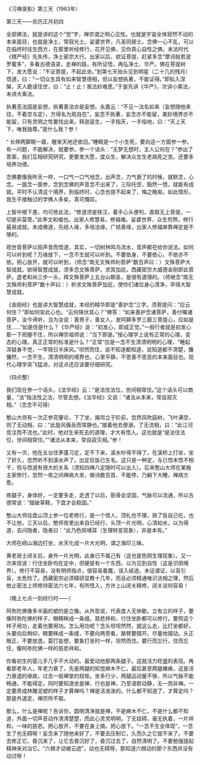 
《习禅录影》第三天（1963年）

第三天――农历正月初四

全部佛法，就是讲的这个“觉”字，禅宗谓之明心见性。也就是宇宙全体寂然不动的本来面目，也就是净土，常寂光土。娑婆世界，凡圣同居士。念佛一心不乱，可以在临终时往生西方，在那里听经修行，花开见佛，见你真心自性之佛。末法时代《楞严经》先失传，净土密宗大行。出家以后，欲证菩提，赶紧多念“摩诃般若波罗蜜多”，多看古德语录，走禅的路，有所证悟，再弘净土、华严。佛在菩提树下，发大愿说：“不证菩提，不起此坐。”到第七天抬头见到明星（二十几的残月）悟道，曰：“一切众生具有如来智慧德相，但以妄想执著，不能证得。”即拟入涅槃，天人跪请住世，曰：“止！止！我法妙难思。”于是先讲《华严》，次讲小乘法，末讲大乘法。

执著恶法固是妄想，执著善法亦是妄想。永嘉云：“不见一法名如来（妄想随他来往，不着空与定），方得名为观自在”。妄念不执著，妄念亦不能留，美妙境界亦不能留，只有灵明之性要找出来。释迦诞生，一手指天，一手指地，曰：“天上天下，唯我独尊。”是什么我？参！

“ 长伸两脚眠一寤，醒来天地还依旧。”睡眠是一个小生死，要向这一方面参一参。有一问题，不能解决，就要参。参一个话头：“无梦无想时，主人公何在？”参出了答案，我们互相研究研究，更要发大愿，度众生，解决众生生老病死之苦。还要多培养功德。

念佛要像我昨天一样，一口气一口气地念，出声念，力气衰了的时候，就默念，心念。一面念一面参，念到念佛的声音念不出来了，三际托空，豁然一悟，就能有成就。平时不认清这个境界，到临终时，心念也提不起来了，悔之晚矣。如此情形，我生平接触过的学佛人多矣，真可慨叹。

上智中根下愚，均可修此法，“修道须是铁汉，着手心头便判，直取无上菩提，一切是非莫管。”此李文和偈也。出家人修慧易，修福难。娑婆世界，众生煎熬，修行最易成就。未成佛道，先结人缘，多培法缘，广结善缘，出家人修福单靠禅定是不够的。

观世音菩萨以观声音而悟道，其实，一切树林鸣鸟流水，音声都在给你说法。如何可以听到呢？万缘放下，一念不生就可以听到。不要依身，不要依心，不依亦不依。把心放开，就可以听到，（师念“南无文殊师利菩萨”数百声曰：）文殊菩萨大智成就。欲得智慧成就，须多念文殊菩萨，求其加庇，西藏密宗大威德金刚即此菩萨。虚老和尚三步一头，拜文殊菩萨上五台山朝圣，是很有道理的。（师继念“南无文殊师利菩萨”数十声曰：）祈求文殊菩萨加庇，使你们诸位身心清净，早得大智慧成就。

《金刚经》也是讲大智慧成就，本经的精华即是“善护念”三字。须菩提问：“应云何住？”即如何安此心也。“云何降伏其心？”佛答：“如来善护念诸菩萨，善付嘱诸菩萨，汝今谛听，当为汝说：善男子，善女人，发阿耨多罗三藐三菩提心，应如是住……”如是住是什么？《华严经》说：“初发心，即成正觉。”一般行者就是初发心那一下把握不住，所以禅宗祖师说：“当下即是。”按心理学上说有正常的心理，变态的心理。真正正常的标准是什么？“正常”应是一念不生清清明明的心理，“睡起浑疑身不觉，一竿晓日半床风。”坦然而住，说不知道都知道，说知道都不清楚，慵慵然，一念不生，清清明明的境界也，心里平静，不思善不思恶的本来面目也。现代心理学突飞猛进，对这点还应该要仔细研究。

（四点整）

我们现在参一个话头，《法华经》云：“是法住法位，世间相常住。”这个话头可以商量，“法”指法性之法，尽管去想。《法华经》又说：“诸法从本来，常自寂灭相。”（念念不可得）

憨山大师有一次正参究肇论，下了坐，揭帘立于阶前，忽然风吹庭树，飞叶满空，则了无动相，曰：“此旋风偃岳而常静也。”接着他去便溺，了无流相，曰：“此江河竞注而不流也。”此时，他对生来死去的道理，才大有悟入。这也就是“是法住法位，世间相常住。”“诸法从本来，常自寂灭相。”参！

又有一次，他在五台住茅蓬习定，定不下来，溪水吵得不得了，在溪桥上打坐，坐了好久，忽然听不到溪水声了。出定后饭已生毛。这只是一种定，与已悟未悟不相干，但与悟道有很大的关系（须知四禅八定随时可以出入）。后来憨山大师在某施主家修行，忽然一夜之间禅病大发，做诗数百首，不能停，乃躺下大睡，禅病方愈。

练腿子，身体好，一定要多走，走透了以后，筋骨会坚固，气脉可以流通，所以古德常说：“踏破草鞋，下盘才会稳固。”

憨山大师往盘山顶上参一位老修行，是一个怪人，顶礼也不理，熟了饭自己吃，也不让他，三天以后，憨师夜里出来自已经行，头顶一片光明，心清如水，以为得道，去问隐者，隐者曰：“此乃色阴境耳（生理转变现象），非是本有。”

大师在崂山海边打坐，水天化成一片大光明，谓之海印三昧。

黄老居士闭关后，身外一片光明，此身已不属己有（这也是色阴生理现象）。又一次来信说：行住坐卧均在定中，但硬是有一个东西，以为见到自性（这是识阴境界）。修行不容易，没有明师指点，很容易着魔，误入岐途。未证谓证，以盲引盲，太危险了。西藏密宗必须精研显教十几年，而且必须精通唯识法相之理，然后依止密法上师修持密法六七年，有所悟入，方许上山闭关精修，闭关谈何容易！

（晚上七点一刻经行时――）

阿弥陀佛像多半画的塑的是立像。从外型说，代表度人无休歇。立有立的样子，要像阿弥陀佛的样子，眼睛眯成一条缝。慈悲祥和，行住坐卧都可以修行。要照这个样子用功，走着也要用功。怎么用功呢？念头坦坦然然，就这么走，比打坐都好，头要向后稍仰，眼要眯成一条缝，不要向两旁看，胳臂要摆开。尽量地摆动。头正眼正，不要放逸，莫打妄想，要象打坐时一样，坦然而住。要行而忘行，住而忘住，像阿弥陀佛一样的慈悲祥和。

你看初生的婴儿手几乎不大动的。最爱动他那两条腿子。这就活力旺盛的表现。再看那老年人，年老力衰了，先是两腿的知觉麻木不仁，最后甚至两腿瘫痪，这是活力衰退的缘故。过去一般禅堂的规矩。坐多行少，两腿运动量不够，所以气脉不能畅通，不能得定。同时要知道坐是禅，行也是禅，乃至语默动静，无一而非禅。一定要弄成林雕泥塑的样子才算禅吗？禅是活泼泼的。什么都不知道了，才算定吗？那是外道定，禅宗所不取。

那么，什么是禅呢？告诉你，圆明清净就是禅，不是麻木不仁，不是什么都不知道，外面一切声音动作清清楚楚，而此心灵灵明明，了无挂碍，毫无执着，一片祥和，一味的慈悲。把心放开，不要在身上搞，把心放下。“一念不生全体现”，一念生了也无碍呀！妄念来了随他来好了，不要去压制它，久而久之它就不来了。不要去修正它。昏沉来了，让它去昏沉好了，昏沉过去了，自然清明了。不要勉强提起精神来对治它。“六根才动被云遮”，动也无碍呀，那知道六根动的那个东西并没有动过呀！